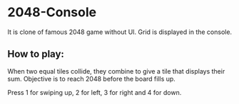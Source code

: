 # 2048-Console
It is clone of famous 2048 game without UI. Grid is displayed in the console. 

## How to play:
When two equal tiles collide, they combine to give a tile that displays their sum. Objective is to reach 2048 before the board fills up.

Press 1 for swiping up, 2 for left, 3 for right and 4 for down.
